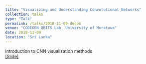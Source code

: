 ```yaml
---
title: "Visualizing and Understanding Convolutional Networks"
collection: talks
type: "Talk"
permalink: /talks/2018-11-09-decon
venue: "CODEGEN QBITS Lab, University of Moratuwa"
date: 2018-11-09
location: "Sri Lanka"
---
```


Introduction to CNN visualization methods<br>
[[Slide]](http://hirunima.github.io/files/2018-11-09-decon.pdf)